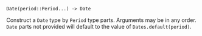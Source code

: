 ```
Date(period::Period...) -> Date
```

Construct a `Date` type by `Period` type parts. Arguments may be in any order. `Date` parts not provided will default to the value of `Dates.default(period)`.
